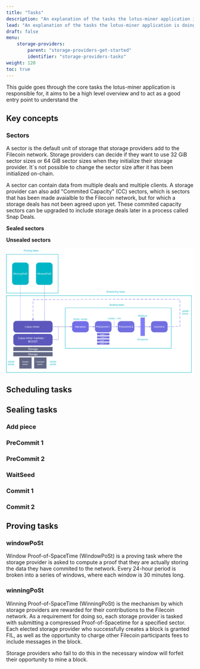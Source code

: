 ```yaml
---
title: "Tasks"
description: "An explanation of the tasks the lotus-miner application is doing"
lead: "An explanation of the tasks the lotus-miner application is doing"
draft: false
menu:
    storage-providers:
        parent: "storage-providers-get-started"
        identifier: "storage-providers-tasks"
weight: 120
toc: true
---
```


This guide goes through the core tasks the lotus-miner application is responsible for, it aims to be a high level overview and to act as a good entry point to understand the 

## Key concepts

### Sectors
A sector is the default unit of storage that storage providers add to the Filecoin network. Storage providers can decide if they want to use 32 GiB sector sizes or 64 GiB sector sizes when they initialize their storage provider. It´s not possible to change the sector size after it has been initialized on-chain.

A sector can contain data from multiple deals and multiple clients. A storage provider can also add "Commited Capacity" (CC) sectors, which is sectors that has been made avaialble to the Filecoin network, but for which a storage deals has not been agreed upon yet. These commited capacity sectors can be upgraded to include storage deals later in a process called Snap Deals.

**Sealed sectors**

**Unsealed sectors**

![Overview of the lotus-miner tasks](lotus-miner-tasks.svg)

## Scheduling tasks

## Sealing tasks

### Add piece

### PreCommit 1

### PreCommit 2

### WaitSeed

### Commit 1

### Commit 2

## Proving tasks

### windowPoSt
Window Proof-of-SpaceTime (WindowPoSt) is a proving task where the storage provider is asked to compute a proof that they are actually storing the data they have commited to the network. Every 24-hour period is broken into a series of windows, where each window is 30 minutes long.

### winningPoSt
Winning Proof-of-SpaceTime (WinningPoSt) is the mechanism by which storage providers are rewarded for their contributions to the Filecoin network.
As a requirement for doing so, each storage provider is tasked with submitting a compressed Proof-of-Spacetime for a specified sector. Each elected storage provider who successfully creates a block is granted FIL, as well as the opportunity to charge other Filecoin participants fees to include messages in the block.

Storage providers who fail to do this in the necessary window will forfeit their opportunity to mine a block.